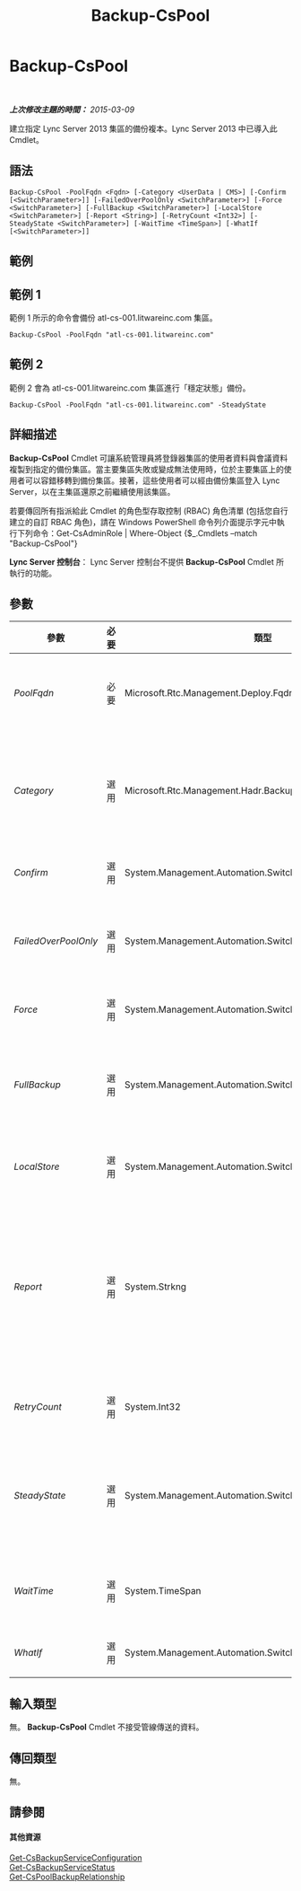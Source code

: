 ﻿---
title: Backup-CsPool
TOCTitle: Backup-CsPool
ms:assetid: 66ec46de-e1e7-4e33-961d-7ef785059c48
ms:mtpsurl: https://technet.microsoft.com/zh-tw/library/JJ204955(v=OCS.15)
ms:contentKeyID: 49291161
ms.date: 08/10/2015
mtps_version: v=OCS.15
ms.translationtype: HT
---

# Backup-CsPool

 

_**上次修改主題的時間：** 2015-03-09_

建立指定 Lync Server 2013 集區的備份複本。Lync Server 2013 中已導入此 Cmdlet。

## 語法

    Backup-CsPool -PoolFqdn <Fqdn> [-Category <UserData | CMS>] [-Confirm [<SwitchParameter>]] [-FailedOverPoolOnly <SwitchParameter>] [-Force <SwitchParameter>] [-FullBackup <SwitchParameter>] [-LocalStore <SwitchParameter>] [-Report <String>] [-RetryCount <Int32>] [-SteadyState <SwitchParameter>] [-WaitTime <TimeSpan>] [-WhatIf [<SwitchParameter>]]

## 範例

## 範例 1

範例 1 所示的命令會備份 atl-cs-001.litwareinc.com 集區。

    Backup-CsPool -PoolFqdn "atl-cs-001.litwareinc.com"

## 範例 2

範例 2 會為 atl-cs-001.litwareinc.com 集區進行「穩定狀態」備份。

    Backup-CsPool -PoolFqdn "atl-cs-001.litwareinc.com" -SteadyState

## 詳細描述

**Backup-CsPool** Cmdlet 可讓系統管理員將登錄器集區的使用者資料與會議資料複製到指定的備份集區。當主要集區失敗或變成無法使用時，位於主要集區上的使用者可以容錯移轉到備份集區。接著，這些使用者可以經由備份集區登入 Lync Server，以在主集區還原之前繼續使用該集區。

若要傳回所有指派給此 Cmdlet 的角色型存取控制 (RBAC) 角色清單 (包括您自行建立的自訂 RBAC 角色)，請在 Windows PowerShell 命令列介面提示字元中執行下列命令：Get-CsAdminRole | Where-Object {$\_.Cmdlets –match "Backup-CsPool"}

**Lync Server 控制台**： Lync Server 控制台不提供 **Backup-CsPool** Cmdlet 所執行的功能。

## 參數


<table>
<colgroup>
<col style="width: 25%" />
<col style="width: 25%" />
<col style="width: 25%" />
<col style="width: 25%" />
</colgroup>
<thead>
<tr class="header">
<th>參數</th>
<th>必要</th>
<th>類型</th>
<th>說明</th>
</tr>
</thead>
<tbody>
<tr class="odd">
<td><p><em>PoolFqdn</em></p></td>
<td><p>必要</p></td>
<td><p>Microsoft.Rtc.Management.Deploy.Fqdn</p></td>
<td><p>進行備份之集區的完整網域名稱。例如：</p>
<p>-SourcePoolFqdn &quot;atl-cs-001.litwareinc.com&quot;</p></td>
</tr>
<tr class="even">
<td><p><em>Category</em></p></td>
<td><p>選用</p></td>
<td><p>Microsoft.Rtc.Management.Hadr.BackupService.BackupCategory</p></td>
<td><p>可讓您選取所要備份的 Lync Server 模組：若未指定此參數，將會備份所有模組。允許的值為：</p>
<p>* CMS</p>
<p>* UserData</p></td>
</tr>
<tr class="odd">
<td><p><em>Confirm</em></p></td>
<td><p>選用</p></td>
<td><p>System.Management.Automation.SwitchParameter</p></td>
<td><p>在執行命令前先提示確認。</p></td>
</tr>
<tr class="even">
<td><p><em>FailedOverPoolOnly</em></p></td>
<td><p>選用</p></td>
<td><p>System.Management.Automation.SwitchParameter</p></td>
<td><p>指定此參數時，唯有當集區處於容錯移轉狀態，才會執行備份。如果您使用此參數，則也必須使用 FullBackup 參數。</p></td>
</tr>
<tr class="odd">
<td><p><em>Force</em></p></td>
<td><p>選用</p></td>
<td><p>System.Management.Automation.SwitchParameter</p></td>
<td><p>隱藏執行命令時可能發生的非嚴重錯誤訊息。</p></td>
</tr>
<tr class="even">
<td><p><em>FullBackup</em></p></td>
<td><p>選用</p></td>
<td><p>System.Management.Automation.SwitchParameter</p></td>
<td><p>如有指定此參數，要等到備份服務達到其最後狀態，才會開始備份。您無法在同一個命令中同時使用 FullBackup 參數和 SteadyState 參數。</p></td>
</tr>
<tr class="odd">
<td><p><em>LocalStore</em></p></td>
<td><p>選用</p></td>
<td><p>System.Management.Automation.SwitchParameter</p></td>
<td><p>從中央管理存放區的本機複本擷取拓撲資訊，而不從中央管理存放區本身擷取。</p></td>
</tr>
<tr class="even">
<td><p><em>Report</em></p></td>
<td><p>選用</p></td>
<td><p>System.Strkng</p></td>
<td><p>在 Cmdlet 執行時所建立之記錄檔的檔案路徑。例如：</p>
<p>-Report &quot;C:\Logs\BackupPool.html&quot;</p>
<p>執行此 Cmdlet 時，若此檔案已存在，便會加以覆寫。</p>
<p>根據預設，報告會寫入至使用者設定檔中的 AppData\Local\Temp 資料夾。</p></td>
</tr>
<tr class="odd">
<td><p><em>RetryCount</em></p></td>
<td><p>選用</p></td>
<td><p>System.Int32</p></td>
<td><p>Backup-CsPool 嘗試呼叫備份服務的次數上限，超過此上限即失敗。</p></td>
</tr>
<tr class="even">
<td><p><em>SteadyState</em></p></td>
<td><p>選用</p></td>
<td><p>System.Management.Automation.SwitchParameter</p></td>
<td><p>如有指定此參數，要等到備份服務達到穩定狀態，才會開始備份。當集區切換至唯讀或容錯移轉/容錯回復模式，而且不再產生需要備份的任何新資料時，就會出現「穩定狀態」。</p></td>
</tr>
<tr class="odd">
<td><p><em>WaitTime</em></p></td>
<td><p>選用</p></td>
<td><p>System.TimeSpan</p></td>
<td><p>Cmdlet 在檢查備份服務處於完整狀態或穩定狀態之前所要等待的時間量 (以秒為單位)。</p></td>
</tr>
<tr class="even">
<td><p><em>WhatIf</em></p></td>
<td><p>選用</p></td>
<td><p>System.Management.Automation.SwitchParameter</p></td>
<td><p>說明執行命令時若不實際執行命令的後果。</p></td>
</tr>
</tbody>
</table>


## 輸入類型

無。 **Backup-CsPool** Cmdlet 不接受管線傳送的資料。

## 傳回類型

無。

## 請參閱

#### 其他資源

[Get-CsBackupServiceConfiguration](get-csbackupserviceconfiguration.md)  
[Get-CsBackupServiceStatus](get-csbackupservicestatus.md)  
[Get-CsPoolBackupRelationship](get-cspoolbackuprelationship.md)

